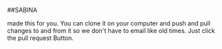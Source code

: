##SABINA

made this for you. You can clone it on your computer and push and pull changes to and from it so we don't have to email like old times. Just click the pull request Button. 